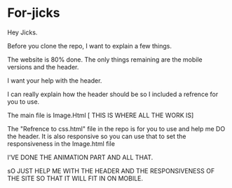 # For-jicks

Hey Jicks.

Before you clone the repo, I want to explain a few things.

The website is 80% done. The only things remaining are the mobile versions and the header.

I want your help with the header.

I can really explain how the header should be so I included a refrence for you to use.

The main file is Image.Html [ THIS IS WHERE ALL THE WORK IS]

The "Refrence to css.html" file in the repo is for you to use and help me DO the header.
It is also responsive so you can use that to set the responsiveness in the Image.html file

I'VE DONE THE ANIMATION PART AND ALL THAT.

sO JUST HELP ME WITH THE HEADER AND THE RESPONSIVENESS OF THE SITE SO THAT IT WILL FIT IN ON MOBILE.
